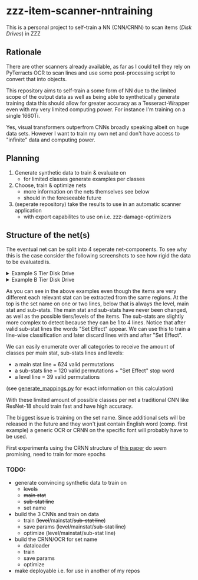 # zzz-item-scanner-nntraining
This is a personal project to self-train a NN (CNN/CRNN) to scan items (*Disk Drives*) in ZZZ

## Rationale
There are other scanners already available, as far as I could tell they rely on PyTerracts OCR to scan lines and use some post-processing script to convert that into objects.


This repository aims to self-train a some form of NN due to the limited scope of the output data as well as being able to synthetically generate training data this should allow for greater accuracy as a Tesseract-Wrapper even with my very limited computing power. For instance I'm training on a single 1660Ti.

Yes, visual transformers outperfrom CNNs broadly speaking albeit on huge data sets. However I want to train my own net and don't have access to "infinite" data and computing power.

## Planning
1. Generate synthetic data to train & evaluate on
    * for limited classes generate examples per classes
2. Choose, train & optimize nets
    * more information on the nets themselves see below
    * should in the foreseeable future
3. (seperate repository) take the results to use in an automatic scanner application
    * with export capabilites to use on i.e. zzz-damage-optimizers 

## Structure of the net(s)
The eventual net can be split into 4 seperate net-components. To see why this is the case consider the following screenshots to see how rigid the data to be evaluated is.

<details>
<summary>Example S Tier Disk Drive</summary>
<p>

![S DD](./images/readme/dd_s_full.png)    

</p>
</details>

<details>
<summary>Example B Tier Disk Drive</summary>
<p>

![S DD](./images/readme/dd_b_full.png)
</p>
</details>

As you can see in the above examples even though the items are very different each relevant stat can be extracted from the same regions. At the top is the set name on one or two lines, below that is always the level, main stat and sub-stats. The main stat and sub-stats have never been changed, as well as the possible tiers/levels of the items. The sub-stats are slightly more complex to detect because they can be 1 to 4 lines. Notice that after valid sub-stat lines the words "Set Effect" appear. We can use this to train a line-wise classification and later discard lines with and after "Set Effect".

We can easily enumerate over all categories to receive the amount of classes per main stat, sub-stats lines and levels:
* a main stat line = 624 valid permutations
* a sub-stats line = 120 valid permutations + "Set Effect" stop word
* a level line = 39 valid permutations

(see [generate_mappings.py](./generate_mappings.py) for exact information on this calculation)

With these limited amount of possible classes per net a traditional CNN like ResNet-18 should train fast and have high accuracy.

The biggest issue is training on the set name. Since additional sets will be released in the future and they won't just contain English word (comp. first example) a generic OCR or CRNN on the specific font will probably have to be used.

First experiments using the CRNN structure of [this paper](https://arxiv.org/abs/1507.05717) do seem promising, need to train for more epochs

### TODO:
* generate convincing synthetic data to train on
    * ~~levels~~
    * ~~main stat~~
    * ~~sub-stat line~~
    * set name
* build the 3 CNNs and train on data
    * train (~~level~~/mainstat/~~sub-stat line~~)
    * save params (~~level~~/mainstat/~~sub-stat line~~)
    * optimize (level/mainstat/sub-stat line)
* build the CRNN/OCR for set name
    * dataloader
    * train
    * save params
    * optimize
* make deployable i.e. for use in another of my repos